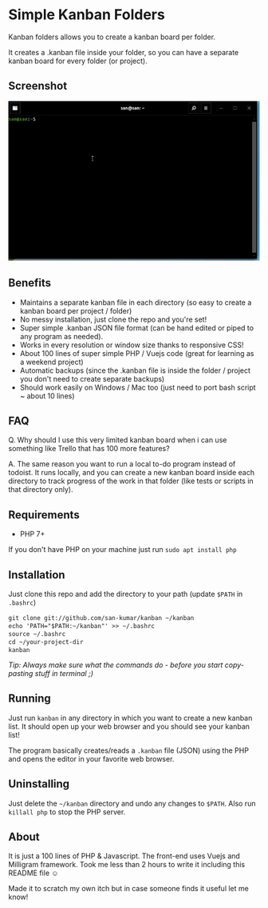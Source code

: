 # Simple Kanban Folders

Kanban folders allows you to create a kanban board per folder.

It creates a .kanban file inside your folder, so you can have a separate kanban board for every folder (or project).   

## Screenshot

![Screenshot](./screenshot1.gif)

## Benefits

- Maintains a separate kanban file in each directory (so easy to create a kanban board per project / folder)
- No messy installation, just clone the repo and you're set! 
- Super simple .kanban JSON file format (can be hand edited or piped to any program as needed).
- Works in every resolution or window size thanks to responsive CSS!
- About 100 lines of super simple PHP / Vuejs code (great for learning as a weekend project)
- Automatic backups (since the .kanban file is inside the folder / project you don't need to create separate backups)
- Should work easily on Windows / Mac too (just need to port bash script ~ about 10 lines)

## FAQ

Q. Why should I use this very limited kanban board when i can use something like Trello that has 100 more features?

A. The same reason you want to run a local to-do program instead of todoist. 
It runs locally, and you can create a new kanban board inside each directory to track progress of the work in that folder (like tests or scripts in that directory only).
  

## Requirements

- PHP 7+

If you don't have PHP on your machine just run `sudo apt install php`

## Installation

Just clone this repo and add the directory to your path (update `$PATH` in `.bashrc`)

````
git clone git://github.com/san-kumar/kanban ~/kanban
echo 'PATH="$PATH:~/kanban"' >> ~/.bashrc
source ~/.bashrc
cd ~/your-project-dir
kanban
````

*Tip: Always make sure what the commands do - before you start copy-pasting stuff in terminal ;)*

## Running

Just run `kanban` in any directory in which you want to create a new kanban list. It should open up your web browser and you should see your kanban list!

The program basically creates/reads a `.kanban` file (JSON) using the PHP and opens the editor in your favorite web browser.

## Uninstalling

Just delete the `~/kanban` directory and undo any changes to `$PATH`. Also run `killall php` to stop the PHP server.

## About

It is just a 100 lines of PHP & Javascript. The front-end uses Vuejs and Milligram framework. Took me less than 2 hours to write it including this README file &#x263A;

Made it to scratch my own itch but in case someone finds it useful let me know!

